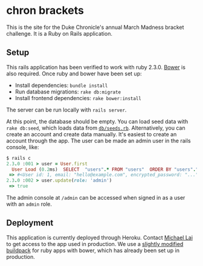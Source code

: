 chron brackets
==============
This is the site for the Duke Chronicle's annual March Madness bracket
challenge. It is a Ruby on Rails application.

Setup
-----
This rails application has been verified to work with ruby 2.3.0.
[Bower][bower] is also required. Once ruby and bower have been set up:
- Install dependencies: `bundle install`
- Run database migrations: `rake db:migrate`
- Install frontend dependencies: `rake bower:install`

The server can be run locally with `rails server`.

At this point, the database should be empty. You can load seed data with `rake
db:seed`, which loads data from [`db/seeds.rb`][seeds]. Alternatively, you can
create an account and create data manually. It's easiest to create an account
through the app. The user can be made an admin user in the rails console, like:
```ruby
$ rails c
2.3.0 :001 > user = User.first
  User Load (0.2ms)  SELECT  "users".* FROM "users"  ORDER BY "users"."id" ASC LIMIT 1
 => #<User id: 1, email: "hello@example.com", encrypted_password: "...", reset_password_token: nil, ...>
2.3.0 :002 > user.update(role: 'admin')
 => true
```
The admin console at `/admin` can be accessed when signed in as a user with an
`admin` role.

Deployment
----------
This application is currently deployed through Heroku. Contact [Michael
Lai][mlai] to get access to the app used in production. We use a [slightly
modified buildpack][ruby-bower-buildpack] for ruby apps with bower, which has
already been set up in production.

[bower]: https://bower.io/
[mlai]: https://github.com/themichaellai
[ruby-bower-buildpack]: https://github.com/themichaellai/heroku-buildpack-ruby-bower
[seeds]: https://github.com/dukechronicle/brackets/blob/60d7aa3926ecbc012afd54ca6ede0189cb97103a/db/seeds.rb
